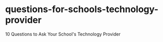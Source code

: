 questions-for-schools-technology-provider
=========================================

10 Questions to Ask Your School's Technology Provider
